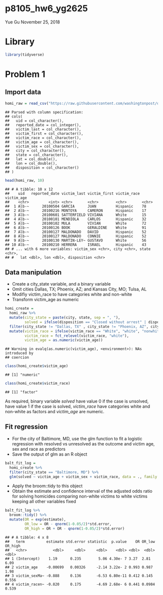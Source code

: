 p8105\_hw6\_yg2625
================
Yue Gu
November 25, 2018

Library
=======

``` r
library(tidyverse)
```

Problem 1
=========

Import data
-----------

``` r
homi_raw = read_csv("https://raw.githubusercontent.com/washingtonpost/data-homicides/master/homicide-data.csv")
```

    ## Parsed with column specification:
    ## cols(
    ##   uid = col_character(),
    ##   reported_date = col_integer(),
    ##   victim_last = col_character(),
    ##   victim_first = col_character(),
    ##   victim_race = col_character(),
    ##   victim_age = col_character(),
    ##   victim_sex = col_character(),
    ##   city = col_character(),
    ##   state = col_character(),
    ##   lat = col_double(),
    ##   lon = col_double(),
    ##   disposition = col_character()
    ## )

``` r
head(homi_raw, 10)
```

    ## # A tibble: 10 x 12
    ##    uid   reported_date victim_last victim_first victim_race victim_age
    ##    <chr>         <int> <chr>       <chr>        <chr>       <chr>     
    ##  1 Alb-~      20100504 GARCIA      JUAN         Hispanic    78        
    ##  2 Alb-~      20100216 MONTOYA     CAMERON      Hispanic    17        
    ##  3 Alb-~      20100601 SATTERFIELD VIVIANA      White       15        
    ##  4 Alb-~      20100101 MENDIOLA    CARLOS       Hispanic    32        
    ##  5 Alb-~      20100102 MULA        VIVIAN       White       72        
    ##  6 Alb-~      20100126 BOOK        GERALDINE    White       91        
    ##  7 Alb-~      20100127 MALDONADO   DAVID        Hispanic    52        
    ##  8 Alb-~      20100127 MALDONADO   CONNIE       Hispanic    52        
    ##  9 Alb-~      20100130 MARTIN-LEY~ GUSTAVO      White       56        
    ## 10 Alb-~      20100210 HERRERA     ISRAEL       Hispanic    43        
    ## # ... with 6 more variables: victim_sex <chr>, city <chr>, state <chr>,
    ## #   lat <dbl>, lon <dbl>, disposition <chr>

Data manipulation
-----------------

-   Create a city\_state variable, and a binary variable
-   Omit cities Dallas, TX; Phoenix, AZ; and Kansas City, MO; Tulsa, AL
-   Modifiy victim\_race to have categories white and non-white
-   Transform victim\_age as numeric

``` r
homi_create = 
  homi_raw %>% 
  mutate(city_state = paste(city, state, sep = ", "),
         solved = ifelse(disposition == "Closed without arrest" | disposition == "Open/No arrest", 0, 1)) %>% 
  filter(city_state != "Dallas, TX" , city_state != "Phoenix, AZ", city_state != "Kansas City, MO", city_state != "Tulsa, AL") %>% 
  mutate(victim_race = ifelse(victim_race == "White", "white", "nonwhite"),
         victim_race = fct_relevel(victim_race, "white"),
         victim_age = as.numeric(victim_age))
```

    ## Warning in evalq(as.numeric(victim_age), <environment>): NAs introduced by
    ## coercion

``` r
class(homi_create$victim_age)
```

    ## [1] "numeric"

``` r
class(homi_create$victim_race)
```

    ## [1] "factor"

As required, binary variable *solved* have value 0 if the case is unsolved, have value 1 if the case is solved, *victim\_race* have categories white and non-white as factors and *victim\_age* are numeric.

Fit regression
--------------

-   For the city of Baltimore, MD, use the glm function to fit a logistic regression with resolved vs unresolved as the outcome and victim age, sex and race as predictors
-   Save the output of glm as an R object

``` r
balt_fit_log = 
  homi_create %>% 
  filter(city_state == "Baltimore, MD") %>% 
  glm(solved ~ victim_age + victim_sex + victim_race, data = ., family = binomial())
```

-   Apply the broom::tidy to this object
-   Obtain the estimate and confidence interval of the adjusted odds ratio for solving homicides comparing non-white victims to white victims keeping all other variables fixed

``` r
balt_fit_log %>% 
  broom::tidy() %>% 
  mutate(OR = exp(estimate),
         OR_low = OR - qnorm(1-0.05/2)*std.error,
         OR_high = OR + OR - qnorm(1-0.05/2)*std.error)
```

    ## # A tibble: 4 x 8
    ##   term          estimate std.error statistic  p.value    OR OR_low OR_high
    ##   <chr>            <dbl>     <dbl>     <dbl>    <dbl> <dbl>  <dbl>   <dbl>
    ## 1 (Intercept)    1.19      0.235        5.06 4.30e- 7 3.27  2.81     6.09 
    ## 2 victim_age    -0.00699   0.00326     -2.14 3.22e- 2 0.993 0.987    1.98 
    ## 3 victim_sexMa~ -0.888     0.136       -6.53 6.80e-11 0.412 0.145    0.556
    ## 4 victim_racen~ -0.820     0.175       -4.69 2.68e- 6 0.441 0.0984   0.539
